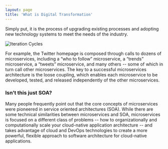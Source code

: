 ```yaml
---
layout: page
title: 'What is Digital Transformation'
---
```

Simply put, it is the process of upgrading existing processes and adopting new technology systems to meet the needs of the industry.  

![Iteration Cycles]({{site.baseurl}}/images/iteration-cycles.png)

For example, the Twitter homepage is composed through calls to dozens of microservices, including a “who to follow” microservice, a “trends” microservice, a “tweets” microservice, and many others -- some of which in turn call other microservices. The key to a successful microservices architecture is the loose coupling, which enables each microservice to be developed, tested, and released independently of the other microservices.

### Isn’t this just SOA?

Many people frequently point out that the core concepts of microservices were pioneered in service oriented architectures (SOA). While there are some technical similarities between microservices and SOA, microservices is focused on a different class of problems -- how to organizationally and computationally scale your cloud-native application architecture -- and takes advantage of cloud and DevOps technologies to create a more powerful, flexible approach to software architecture for cloud-native applications.
